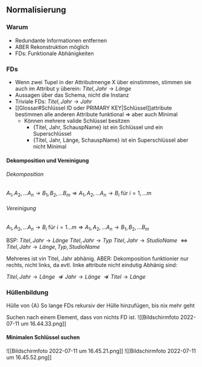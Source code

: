 ## Normalisierung
### Warum
- Redundante Informationen entfernen
- ABER Rekonstruktion möglich
- FDs: Funktionale Abhänigkeiten

### FDs
- Wenn zwei Tupel in der Attributmenge X über einstimmen, stimmen sie auch im Attribut y überein:
	$Titel, Jahr \rightarrow Länge$
- Aussagen über das Schema, nicht die Instanz
- Triviale FDs: $Titel, Jahr \rightarrow Jahr$
- [[Glossar#Schlüssel ID oder PRIMARY KEY|Schlüssel]]attribute bestimmen alle anderen Attribute funktional => aber auch Minimal
	- Können mehrere valide Schlüssel besitzen
		- {Titel, Jahr, SchauspName} ist ein Schlüssel und ein Superschlüssel
		- {Titel, Jahr, Länge, SchauspName} ist ein Superschlüssel aber nicht Minimal

#### Dekomposition und Vereinigung
###### Dekomposition
$A_1, A_2,...A_n \rightarrow B_1, B_2,...B_m \Rightarrow A_1, A_2,...A_n \rightarrow B_i$ für $i=1,...m$
###### Vereinigung
$A_1, A_2,...A_n \rightarrow B_i$ für $i=1...m \Rightarrow A_1, A_2,...A_n \rightarrow B_1, B_2,...B_m$ 

BSP:
$Titel, Jahr \rightarrow Länge$
$Titel, Jahr \rightarrow Typ$
$Titel, Jahr \rightarrow StudioName$
$\Leftrightarrow Titel, Jahr \rightarrow Länge, Typ, StudioName$

Mehreres ist vin Titel, Jahr abhänig. ABER:
Dekomposition funktionier nur rechts, nicht links, da evtl. linke attribute nicht eindutig Abhänig sind:

$Titel, Jahr \rightarrow Länge$
$\nRightarrow Jahr \rightarrow Länge$
$\nRightarrow Titel \rightarrow Länge$

### Hüllenbildung
Hülle von {A}
So lange FDs rekursiv der Hülle hinzufügen, bis nix mehr geht

Suchen nach einem Element, dass von nichts FD ist.
![[Bildschirmfoto 2022-07-11 um 16.44.33.png]]

#### Minimalen Schlüssel suchen
![[Bildschirmfoto 2022-07-11 um 16.45.21.png]]
![[Bildschirmfoto 2022-07-11 um 16.45.52.png]]